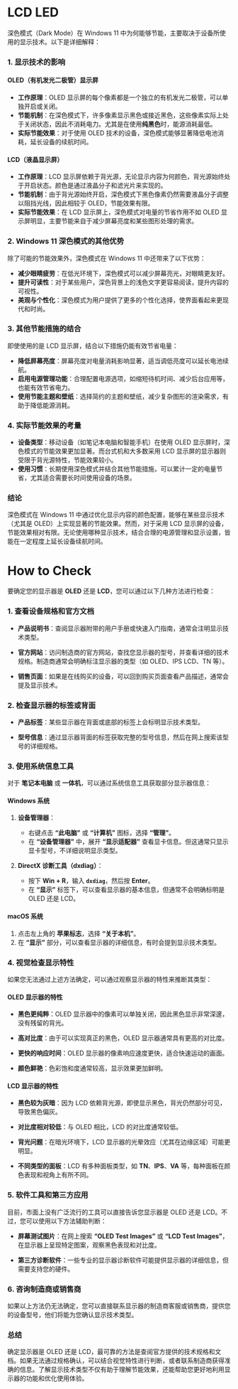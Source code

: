 # LCD LED

深色模式（Dark Mode）在 Windows 11 中为何能够节能，主要取决于设备所使用的显示技术。以下是详细解释：

### 1. 显示技术的影响

#### **OLED（有机发光二极管）显示屏**
- **工作原理**：OLED 显示屏的每个像素都是一个独立的有机发光二极管，可以单独开启或关闭。
- **节能机制**：在深色模式下，许多像素显示黑色或接近黑色，这些像素实际上处于关闭状态，因此不消耗电力。尤其是在使用**纯黑色**时，能源消耗最低。
- **实际节能效果**：对于使用 OLED 技术的设备，深色模式能够显著降低电池消耗，延长设备的续航时间。

#### **LCD（液晶显示屏）**
- **工作原理**：LCD 显示屏依赖于背光源，无论显示内容为何颜色，背光源始终处于开启状态。颜色是通过液晶分子和滤光片来实现的。
- **节能机制**：由于背光源始终开启，深色模式下黑色像素仍然需要液晶分子调整以阻挡光线，因此相较于 OLED，节能效果有限。
- **实际节能效果**：在 LCD 显示屏上，深色模式对电量的节省作用不如 OLED 显示屏明显，主要节能来自于减少屏幕亮度和某些图形处理的需求。

### 2. Windows 11 深色模式的其他优势

除了可能的节能效果外，深色模式在 Windows 11 中还带来了以下优势：

- **减少眼睛疲劳**：在低光环境下，深色模式可以减少屏幕亮光，对眼睛更友好。
- **提升可读性**：对于某些用户，深色背景上的浅色文字更容易阅读，提升内容的可视性。
- **美观与个性化**：深色模式为用户提供了更多的个性化选择，使界面看起来更现代和时尚。

### 3. 其他节能措施的结合

即使使用的是 LCD 显示屏，结合以下措施仍能有效节省电量：

- **降低屏幕亮度**：屏幕亮度对电量消耗影响显著，适当调低亮度可以延长电池续航。
- **启用电源管理功能**：合理配置电源选项，如缩短待机时间、减少后台应用等，也能有效节省电力。
- **使用节能主题和壁纸**：选择简约的主题和壁纸，减少复杂图形的渲染需求，有助于降低能源消耗。

### 4. 实际节能效果的考量

- **设备类型**：移动设备（如笔记本电脑和智能手机）在使用 OLED 显示屏时，深色模式的节能效果更加显著。而台式机和大多数采用 LCD 显示屏的显示器则受限于背光源特性，节能效果较小。
- **使用习惯**：长期使用深色模式并结合其他节能措施，可以累计一定的电量节省，尤其适合需要长时间使用设备的场景。

### 结论

深色模式在 Windows 11 中通过优化显示内容的颜色配置，能够在某些显示技术（尤其是 OLED）上实现显著的节能效果。然而，对于采用 LCD 显示屏的设备，节能效果相对有限。无论使用哪种显示技术，结合合理的电源管理和显示设置，皆能在一定程度上延长设备续航时间。


# How to Check

要确定您的显示器是 **OLED** 还是 **LCD**，您可以通过以下几种方法进行检查：

### **1. 查看设备规格和官方文档**

- **产品说明书**：查阅显示器附带的用户手册或快速入门指南，通常会注明显示技术类型。

- **官方网站**：访问制造商的官方网站，查找您显示器的型号，并查看详细的技术规格。制造商通常会明确标注显示器的类型（如 OLED、IPS LCD、TN 等）。

- **销售页面**：如果是在线购买的设备，可以回到购买页面查看产品描述，通常会提及显示技术。

### **2. 检查显示器的标签或背面**

- **产品标签**：某些显示器在背面或底部的标签上会标明显示技术类型。

- **型号信息**：通过显示器背面的标签获取完整的型号信息，然后在网上搜索该型号的详细规格。

### **3. 使用系统信息工具**

对于 **笔记本电脑** 或 **一体机**，可以通过系统信息工具获取部分显示器信息：

#### **Windows 系统**

1. **设备管理器**：
    - 右键点击 **“此电脑”** 或 **“计算机”** 图标，选择 **“管理”**。
    - 在 **“设备管理器”** 中，展开 **“显示适配器”** 查看显卡信息。但这通常只显示显卡型号，不详细说明显示类型。

2. **DirectX 诊断工具（dxdiag）**：
    - 按下 **Win + R**，输入 **`dxdiag`**，然后按 **Enter**。
    - 在 **“显示”** 标签下，可以查看显示器的基本信息，但通常不会明确标明是 OLED 还是 LCD。

#### **macOS 系统**

1. 点击左上角的 **苹果标志**，选择 **“关于本机”**。
2. 在 **“显示”** 部分，可以查看显示器的详细信息，有时会提到显示技术类型。

### **4. 视觉检查显示特性**

如果您无法通过上述方法确定，可以通过观察显示器的特性来推断其类型：

#### **OLED 显示器的特性**

- **黑色更纯粹**：OLED 显示器中的像素可以单独关闭，因此黑色显示非常深邃，没有残留的背光。

- **高对比度**：由于可以实现真正的黑色，OLED 显示器通常具有更高的对比度。

- **更快的响应时间**：OLED 显示器的像素响应速度更快，适合快速运动的画面。

- **颜色鲜艳**：色彩饱和度通常较高，显示效果更加鲜明。

#### **LCD 显示器的特性**

- **黑色较为灰暗**：因为 LCD 依赖背光源，即使显示黑色，背光仍然部分可见，导致黑色偏灰。

- **对比度相对较低**：与 OLED 相比，LCD 的对比度通常较低。

- **背光问题**：在暗光环境下，LCD 显示器的光晕效应（尤其在边缘区域）可能更明显。

- **不同类型的面板**：LCD 有多种面板类型，如 **TN**、**IPS**、**VA** 等，每种面板在颜色表现和视角上有所不同。

### **5. 软件工具和第三方应用**

目前，市面上没有广泛流行的工具可以直接告诉您显示器是 OLED 还是 LCD。不过，您可以使用以下方法辅助判断：

- **屏幕测试图片**：在网上搜索 **“OLED Test Images”** 或 **“LCD Test Images”**，在显示器上呈现特定图案，观察黑色表现和对比度。

- **第三方诊断软件**：一些专业的显示器诊断软件可能提供显示器的详细信息，但需要支持您的硬件。

### **6. 咨询制造商或销售商**

如果以上方法仍无法确定，您可以直接联系显示器的制造商客服或销售商，提供您的设备型号，他们将能为您确认显示技术类型。

### **总结**

确定显示器是 OLED 还是 LCD，最可靠的方法是查阅官方提供的技术规格和文档。如果无法通过规格确认，可以结合视觉特性进行判断，或者联系制造商获得准确的信息。了解显示技术类型不仅有助于理解节能效果，还能帮助您更好地利用显示器的功能和优化使用体验。